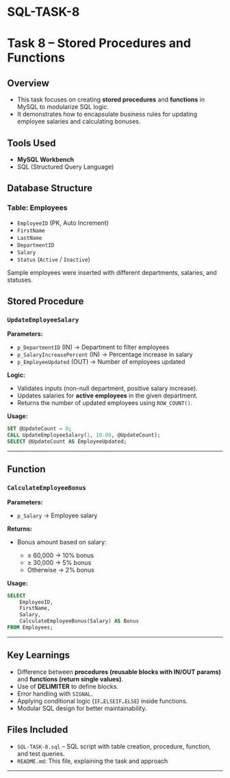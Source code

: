 # SQL-TASK-8


# Task 8 – Stored Procedures and Functions

## Overview
* This task focuses on creating **stored procedures** and **functions** in MySQL to modularize SQL logic. 
* It demonstrates how to encapsulate business rules for updating employee salaries and calculating bonuses.

## Tools Used

* **MySQL Workbench**
* SQL (Structured Query Language)

## Database Structure

### Table: Employees

* `EmployeeID` (PK, Auto Increment)
* `FirstName`
* `LastName`
* `DepartmentID`
* `Salary`
* `Status` (`Active` / `Inactive`)

Sample employees were inserted with different departments, salaries, and statuses.

## Stored Procedure

### `UpdateEmployeeSalary`

**Parameters:**

* `p_DepartmentID` (IN) → Department to filter employees
* `p_SalaryIncreasePercent` (IN) → Percentage increase in salary
* `p_EmployeeUpdated` (OUT) → Number of employees updated

**Logic:**

* Validates inputs (non-null department, positive salary increase).
* Updates salaries for **active employees** in the given department.
* Returns the number of updated employees using `ROW_COUNT()`.

**Usage:**

```sql
SET @UpdateCount = 0;
CALL UpdateEmployeeSalary(1, 10.00, @UpdateCount);
SELECT @UpdateCount AS EmployeeUpdated;
```

---

## Function

### `CalculateEmployeeBonus`

**Parameters:**

* `p_Salary` → Employee salary

**Returns:**

* Bonus amount based on salary:

  * ≥ 60,000 → 10% bonus
  * ≥ 30,000 → 5% bonus
  * Otherwise → 2% bonus

**Usage:**

```sql
SELECT
    EmployeeID,
    FirstName,
    Salary,
    CalculateEmployeeBonus(Salary) AS Bonus
FROM Employees;
```

---

## Key Learnings

* Difference between **procedures (reusable blocks with IN/OUT params)** and **functions (return single values)**.
* Use of **DELIMITER** to define blocks.
* Error handling with `SIGNAL`.
* Applying conditional logic (`IF…ELSEIF…ELSE`) inside functions.
* Modular SQL design for better maintainability.

## Files Included

* `SQL-TASK-8.sql` – SQL script with table creation, procedure, function, and test queries.
* `README.md`: This file, explaining the task and approach
---
